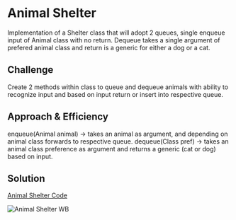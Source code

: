 
# Animal Shelter
Implementation of a Shelter class that will adopt 2 queues, single enqueue input of Animal class with no return. Dequeue takes a single argument of prefered animal class and return is a generic for either a dog or a cat. 
## Challenge
Create 2 methods within class to queue and dequeue animals with ability to recognize input and based on input return or insert into respective queue.

## Approach & Efficiency
enqueue(Animal animal) -> takes an animal as argument, and depending on animal class forwards to respective queue.
dequeue(Class pref) -> takes an animal class preference as argument and returns a generic (cat or dog) based on input. 

## Solution
[Animal Shelter Code](/code401challenges/src/main/java/utilities/AnimalShelter.java)

![Animal Shelter WB](/code401challenges/assets/animal-shelter.jpg)

